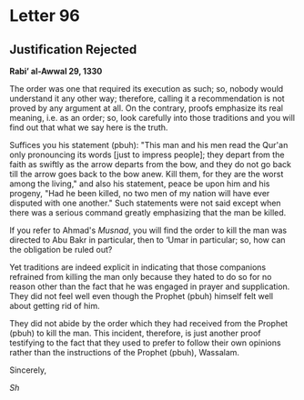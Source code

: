 Letter 96
=========

Justification Rejected
----------------------

**Rabi’ al-Awwal 29, 1330**

The order was one that required its execution as such; so, nobody would
understand it any other way; therefore, calling it a recommendation is
not proved by any argument at all. On the contrary, proofs emphasize its
real meaning, i.e. as an order; so, look carefully into those traditions
and you will find out that what we say here is the truth.

Suffices you his statement (pbuh): "This man and his men read the Qur'an
only pronouncing its words [just to impress people]; they depart from
the faith as swiftly as the arrow departs from the bow, and they do not
go back till the arrow goes back to the bow anew. Kill them, for they
are the worst among the living," and also his statement, peace be upon
him and his progeny, "Had he been killed, no two men of my nation will
have ever disputed with one another." Such statements were not said
except when there was a serious command greatly emphasizing that the man
be killed.

If you refer to Ahmad's *Musnad*, you will find the order to kill the
man was directed to Abu Bakr in particular, then to ‘Umar in particular;
so, how can the obligation be ruled out?

Yet traditions are indeed explicit in indicating that those companions
refrained from killing the man only because they hated to do so for no
reason other than the fact that he was engaged in prayer and
supplication. They did not feel well even though the Prophet (pbuh)
himself felt well about getting rid of him.

They did not abide by the order which they had received from the Prophet
(pbuh) to kill the man. This incident, therefore, is just another proof
testifying to the fact that they used to prefer to follow their own
opinions rather than the instructions of the Prophet (pbuh), Wassalam.

Sincerely,

*Sh*


